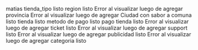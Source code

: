 matias
	tienda_tipo    listo
	region			listo		Error al visualizar luego de agregar
	provincia					Error al visualizar luego de agregar
	Ciudad con sabor a comuna           listo
	tienda						listo
	metodo de pago				listo
	pago tienda					listo Error al visualizar luego de agregar
	ticket						listo Error al visualizar luego de agregar
	support						listo  Error al visualizar luego de agregar
	publicidad					listo	Error al visualizar luego de agregar
	categoria					listo